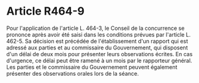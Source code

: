 # Article R464-9

<p>Pour l'application de l'article L. 464-3, le Conseil de la concurrence se prononce après avoir été saisi dans les conditions prévues par l'article L. 462-5. Sa décision est précédée de l'établissement d'un rapport qui est adressé aux parties et au commissaire du Gouvernement, qui disposent d'un délai de deux mois pour présenter leurs observations écrites. En cas d'urgence, ce délai peut être ramené à un mois par le rapporteur général. Les parties et le commissaire du Gouvernement peuvent également présenter des observations orales lors de la séance.</p>